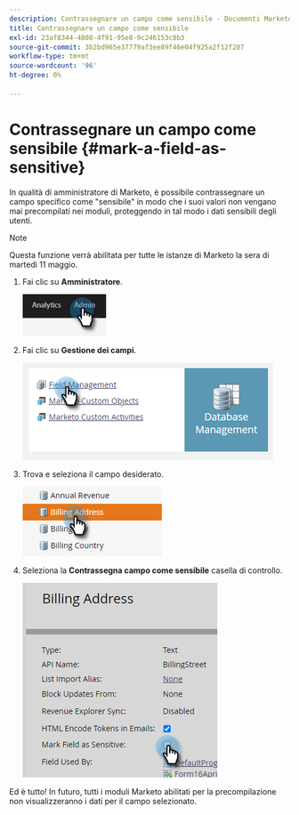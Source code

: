 ```yaml
---
description: Contrassegnare un campo come sensibile - Documenti Marketo - Documentazione del prodotto
title: Contrassegnare un campo come sensibile
exl-id: 23af8344-4808-4f91-95e8-9c246153c8b3
source-git-commit: 3b2bd965e37779af3ee89f46e04f925a2f12f207
workflow-type: tm+mt
source-wordcount: '96'
ht-degree: 0%

---
```


# Contrassegnare un campo come sensibile {#mark-a-field-as-sensitive}

In qualità di amministratore di Marketo, è possibile contrassegnare un campo specifico come &quot;sensibile&quot; in modo che i suoi valori non vengano mai precompilati nei moduli, proteggendo in tal modo i dati sensibili degli utenti.

>[!NOTE]
>
>Questa funzione verrà abilitata per tutte le istanze di Marketo la sera di martedì 11 maggio.

1. Fai clic su **Amministratore**.

   ![](assets/mark-a-field-as-sensitive-1.png)

1. Fai clic su **Gestione dei campi**.

   ![](assets/mark-a-field-as-sensitive-2.png)

1. Trova e seleziona il campo desiderato.

   ![](assets/mark-a-field-as-sensitive-3.png)

1. Seleziona la **Contrassegna campo come sensibile** casella di controllo.

   ![](assets/mark-a-field-as-sensitive-4.png)

Ed è tutto! In futuro, tutti i moduli Marketo abilitati per la precompilazione non visualizzeranno i dati per il campo selezionato.
